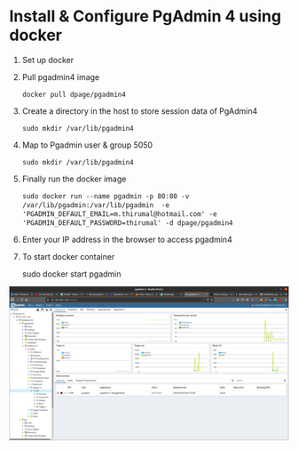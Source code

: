 # Install & Configure PgAdmin 4 using docker

1. Set up docker
2. Pull pgadmin4 image
	```
	docker pull dpage/pgadmin4
	```
3. Create a directory in the host to store session data of PgAdmin4
	```
	sudo mkdir /var/lib/pgadmin4
	```
4. Map to Pgadmin user & group 5050
	```
	sudo mkdir /var/lib/pgadmin4
	```
5. Finally run the docker image
	```
	sudo docker run --name pgadmin -p 80:80 -v /var/lib/pgadmin:/var/lib/pgadmin  -e 'PGADMIN_DEFAULT_EMAIL=m.thirumal@hotmail.com' -e 'PGADMIN_DEFAULT_PASSWORD=thirumal' -d dpage/pgadmin4
	```
6. Enter your IP address in the browser to access pgadmin4

7. To start docker container

	sudo docker start pgadmin


![output](Pgadmin4.png)